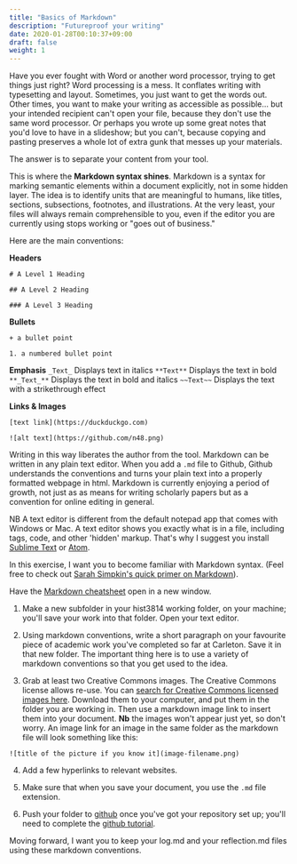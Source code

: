 ```yaml
---
title: "Basics of Markdown"
description: "Futureproof your writing"
date: 2020-01-28T00:10:37+09:00
draft: false
weight: 1
---
```


Have you ever fought with Word or another word processor, trying to get things just right? Word processing is a mess. It conflates writing with typesetting and layout. Sometimes, you just want to get the words out. Other times, you want to make your writing as accessible as possible... but your intended recipient can't open your file, because they don't use the same word processor. Or perhaps you wrote up some great notes that you'd love to have in a slideshow; but you can't, because copying and pasting preserves a whole lot of extra gunk that messes up your materials.

The answer is to separate your content from your tool.

This is where the **Markdown syntax shines**. Markdown is a syntax for marking semantic elements within a document explicitly, not in some hidden layer. The idea is to identify units that are meaningful to humans, like titles, sections, subsections, footnotes, and illustrations. At the very least, your files will always remain comprehensible to you, even if the editor you are currently using stops working or "goes out of business."

Here are the main conventions:

**Headers**

`# A Level 1 Heading`

`## A Level 2 Heading`

`### A Level 3 Heading`

**Bullets**

`+ a bullet point`

`1. a numbered bullet point`

**Emphasis**
`_Text_`
	Displays text in italics
`**Text**`
	Displays the text in bold
`**_Text_**`
	Displays the text in bold and italics
`~~Text~~`
  Displays the text with a strikethrough effect

**Links & Images**

`[text link](https://duckduckgo.com)`

`![alt text](https://github.com/n48.png)`

Writing in this way liberates the author from the tool. Markdown can be written in any plain text editor. When you add a `.md` file to Github, Github understands the conventions and turns your plain text into a properly formatted webpage in html. Markdown is currently enjoying a period of growth, not just as as means for writing scholarly papers but as a convention for online editing in general.

NB A text editor is different from the default notepad app that comes with Windows or Mac. A text editor shows you exactly what is in a file, including tags, code, and other 'hidden' markup. That's why I suggest you install [Sublime Text](https://sublimetext.com) or [Atom](https://atom.io).

In this exercise, I want you to become familiar with Markdown syntax. (Feel free to check out [Sarah Simpkin's quick primer on Markdown](http://programminghistorian.org/lessons/getting-started-with-markdown)).

Have the [Markdown cheatsheet](https://github.com/adam-p/markdown-here/wiki/Markdown-Cheatsheet) open in a new window.

1. Make a new subfolder in your hist3814 working folder, on your machine; you'll save your work into that folder. Open your text editor.

2. Using markdown conventions, write a short paragraph on your favourite piece of academic work you've completed so far at Carleton. Save it in that new folder. The important thing here is to use a variety of markdown conventions so that you get used to the idea.

3. Grab at least two Creative Commons images. The Creative Commons license allows re-use. You can [search for Creative Commons licensed images here](https://search.creativecommons.org/). Download them to your computer, and put them in the folder you are working in. Then use a markdown image link to insert them into your document. **Nb** the images won't appear just yet, so don't worry. An image link for an image in the same folder as the markdown file will look something like this:

`![title of the picture if you know it](image-filename.png)`

4. Add a few hyperlinks to relevant websites.

5. Make sure that when you save your document, you use the `.md` file extension.

6. Push your folder to [github](/tutorials/github) once you've got your repository set up; you'll need to complete the [github tutorial](/tutorials/github).

Moving forward, I want you to keep your log.md and your reflection.md files using these markdown conventions.
